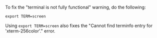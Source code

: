 To fix the "terminal is not fully functional" warning, do the following:

```
export TERM=screen
```

Using `export TERM=screen` also fixes the "Cannot find terminfo entry for 'xterm-256color'." error.